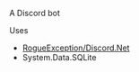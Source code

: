 A Discord bot

Uses 
- [RogueException/Discord.Net](https://github.com/RogueException/Discord.Net)
- System.Data.SQLite
